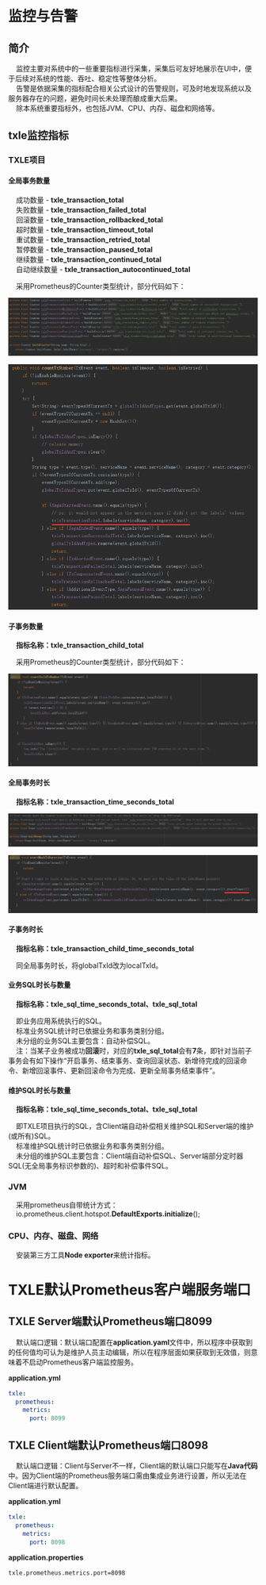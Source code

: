 # 监控与告警

## 简介

&nbsp;&nbsp;&nbsp;&nbsp;监控主要对系统中的一些重要指标进行采集，采集后可友好地展示在UI中，便于后续对系统的性能、吞吐、稳定性等整体分析。  
&nbsp;&nbsp;&nbsp;&nbsp;告警是依据采集的指标配合相关公式设计的告警规则，可及时地发现系统以及服务器存在的问题，避免时间长未处理而酿成重大后果。  
&nbsp;&nbsp;&nbsp;&nbsp;除本系统重要指标外，也包括JVM、CPU、内存、磁盘和网络等。

## txle监控指标

### **TXLE项目**

#### **全局事务数量**

&nbsp;&nbsp;&nbsp;&nbsp;成功数量 - **txle_transaction_total**  
&nbsp;&nbsp;&nbsp;&nbsp;失败数量 - **txle_transaction_failed_total**  
&nbsp;&nbsp;&nbsp;&nbsp;回滚数量 - **txle_transaction_rollbacked_total**  
&nbsp;&nbsp;&nbsp;&nbsp;超时数量 - **txle_transaction_timeout_total**  
&nbsp;&nbsp;&nbsp;&nbsp;重试数量 - **txle_transaction_retried_total**  
&nbsp;&nbsp;&nbsp;&nbsp;暂停数量 - **txle_transaction_paused_total**  
&nbsp;&nbsp;&nbsp;&nbsp;继续数量 - **txle_transaction_continued_total**  
&nbsp;&nbsp;&nbsp;&nbsp;自动继续数量 - **txle_transaction_autocontinued_total**

&nbsp;&nbsp;&nbsp;&nbsp;采用Prometheus的Counter类型统计，部分代码如下：

![](pic/3.5_metrics_global_tx_counter1.png)

![](pic/3.5_metrics_global_tx_counter2.png)

#### **子事务数量**

&nbsp;&nbsp;&nbsp;&nbsp;**指标名称：txle_transaction_child_total**

&nbsp;&nbsp;&nbsp;&nbsp;采用Prometheus的Counter类型统计，部分代码如下：

![](pic/3.5_txle_transaction_child_total.png)

#### **全局事务时长**

&nbsp;&nbsp;&nbsp;&nbsp;**指标名称：txle_transaction_time_seconds_total**

![](pic/3.5_txle_transaction_time_seconds_total1.png)

![](pic/3.5_txle_transaction_time_seconds_total2.png)

#### 子事务时长

&nbsp;&nbsp;&nbsp;&nbsp;**指标名称：txle_transaction_child_time_seconds_total**

&nbsp;&nbsp;&nbsp;&nbsp;同全局事务时长，将globalTxId改为localTxId。

#### **业务SQL时长与数量**

&nbsp;&nbsp;&nbsp;&nbsp;**指标名称：txle_sql_time_seconds_total、txle_sql_total**

&nbsp;&nbsp;&nbsp;&nbsp;即业务应用系统执行的SQL。  
&nbsp;&nbsp;&nbsp;&nbsp;标准业务SQL统计时已依据业务和事务类别分组。  
&nbsp;&nbsp;&nbsp;&nbsp;未分组的业务SQL主要包含：自动补偿SQL。  
&nbsp;&nbsp;&nbsp;&nbsp;注：当某子业务被成功**回滚**时，对应的**txle_sql_total**会有**7**条，即针对当前子事务会有如下操作“开启事务、结束事务、查询回滚状态、新增待完成的回滚命令、新增回滚事件、更新回滚命令为完成、更新全局事务结束事件”。

#### **维护SQL时长与数量**

&nbsp;&nbsp;&nbsp;&nbsp;**指标名称：txle_sql_time_seconds_total、txle_sql_total**

&nbsp;&nbsp;&nbsp;&nbsp;即TXLE项目执行的SQL，含Client端自动补偿相关维护SQL和Server端的维护(或所有)SQL。  
&nbsp;&nbsp;&nbsp;&nbsp;标准维护SQL统计时已依据业务和事务类别分组。  
&nbsp;&nbsp;&nbsp;&nbsp;未分组的维护SQL主要包含：Client端自动补偿SQL、Server端部分定时器SQL(无全局事务标识参数的)、超时和补偿事件SQL。

### **JVM**

&nbsp;&nbsp;&nbsp;&nbsp;采用prometheus自带统计方式：  
&nbsp;&nbsp;&nbsp;&nbsp;io.prometheus.client.hotspot.**DefaultExports.initialize**();

### **CPU、内存、磁盘、网络**

&nbsp;&nbsp;&nbsp;&nbsp;安装第三方工具**Node exporter**来统计指标。

# **TXLE默认Prometheus客户端服务端口**

## **TXLE Server端默认Prometheus端口8099**

&nbsp;&nbsp;&nbsp;&nbsp;默认端口逻辑：默认端口配置在**application.yaml**文件中，所以程序中获取到的任何值均可认为是维护人员主动编辑，所以在程序层面如果获取到无效值，则意味着不启动Prometheus客户端监控服务。

**application.yml**

```yaml
txle:
  prometheus:
    metrics:
      port: 8099
```

## **TXLE Client端默认Prometheus端口8098**

&nbsp;&nbsp;&nbsp;&nbsp;默认端口逻辑：Client与Server不一样，Client端的默认端口只能写在**Java代码**中。因为Client端的Prometheus服务端口需由集成业务进行设置，所以无法在Client端进行默认配置。

**application.yml**

```yaml
txle:
  prometheus:
    metrics:
      port: 8098
```

**application.properties**

```properties
txle.prometheus.metrics.port=8098
```
